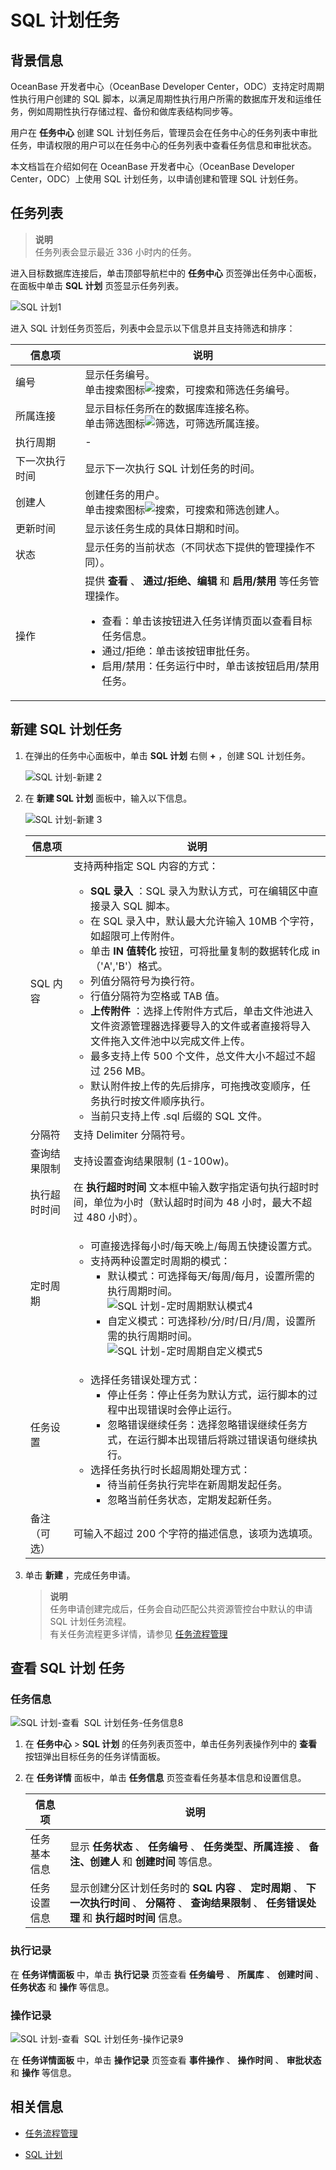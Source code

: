 # SQL 计划任务

## 背景信息

OceanBase 开发者中心（OceanBase Developer Center，ODC）支持定时周期性执行用户创建的 SQL 脚本，以满足周期性执行用户所需的数据库开发和运维任务，例如周期性执行存储过程、备份和做库表结构同步等。

用户在 **任务中心** 创建 SQL 计划任务后，管理员会在任务中心的任务列表中审批任务，申请权限的用户可以在任务中心的任务列表中查看任务信息和审批状态。

本文档旨在介绍如何在 OceanBase 开发者中心（OceanBase Developer Center，ODC）上使用 SQL 计划任务，以申请创建和管理 SQL 计划任务。 

## 任务列表

> **说明**  
> 任务列表会显示最近 336 小时内的任务。

进入目标数据库连接后，单击顶部导航栏中的 **任务中心** 页签弹出任务中心面板，在面板中单击 **SQL 计划** 页签显示任务列表。

![SQL 计划1](https://obbusiness-private.oss-cn-shanghai.aliyuncs.com/doc/img/odc/410/SQL%20%E8%AE%A1%E5%88%92%E4%BB%BB%E5%8A%A1/SQL%20%E8%AE%A1%E5%88%92%E4%BB%BB%E5%8A%A1-1.png)

进入 SQL 计划任务页签后，列表中会显示以下信息并且支持筛选和排序：

| **信息项** | **说明** |
|---------|-------------------------------------------------------------------------------------------------------------------------------------------------------------------------------------------------------------------------------------------------------------------|
| 编号      | 显示任务编号。<br> 单击搜索图标![搜索](https://help-static-aliyun-doc.aliyuncs.com/assets/img/zh-CN/5526247461/p416691.jpg)，可搜索和筛选任务编号。  |
| 所属连接    | 显示目标任务所在的数据库连接名称。<br> 单击筛选图标![筛选](https://help-static-aliyun-doc.aliyuncs.com/assets/img/zh-CN/0583667361/p352180.jpg)，可筛选所属连接。 |
| 执行周期    | -   |
| 下一次执行时间 | 显示下一次执行 SQL 计划任务的时间。  |
| 创建人     | 创建任务的用户。<br> 单击搜索图标![搜索](https://help-static-aliyun-doc.aliyuncs.com/assets/img/zh-CN/5526247461/p416691.jpg)，可搜索和筛选创建人。  |
| 更新时间    | 显示该任务生成的具体日期和时间。  |
| 状态      | 显示任务的当前状态（不同状态下提供的管理操作不同）。   |
| 操作      | 提供 **查看** 、 **通过/拒绝、编辑** 和 **启用/禁用** 等任务管理操作。<ul><li> 查看：单击该按钮进入任务详情页面以查看目标任务信息。 </li><li> 通过/拒绝：单击该按钮审批任务。 </li><li> 启用/禁用：任务运行中时，单击该按钮启用/禁用任务。 </li></ul> |


## 新建 SQL 计划任务

1. 在弹出的任务中心面板中，单击 **SQL 计划** 右侧 **+** ，创建 SQL 计划任务。

   ![SQL 计划-新建 2](https://obbusiness-private.oss-cn-shanghai.aliyuncs.com/doc/img/odc/410/SQL%20%E8%AE%A1%E5%88%92%E4%BB%BB%E5%8A%A1/2.png)

2. 在 **新建 SQL 计划** 面板中，输入以下信息。

   ![SQL 计划-新建 3](https://obbusiness-private.oss-cn-shanghai.aliyuncs.com/doc/img/odc/410/SQL%20%E8%AE%A1%E5%88%92-%E6%96%B0%E5%BB%BA%203.png)

   | **信息项** | **说明**  |
   |---------|------------------------------------------------------------------------------------------------------------------------------------------------------------------------------------------------------------------------------------------------------------------------------------------------------------------------------------------------------------------------------------------------------------------------------------------------------------------------------------------------------------------------------------------------------------------------------------------------------------------------------------------------------------------------------------------------------------------------------------------------------------------------------------|
   | SQL 内容  | 支持两种指定 SQL 内容的方式：<ul><li> **SQL 录入** ：SQL 录入为默认方式，可在编辑区中直接录入 SQL 脚本。</li><li> 在 SQL 录入中，默认最大允许输入 10MB 个字符，如超限可上传附件。 </li><li> 单击 **IN 值转化** 按钮，可将批量复制的数据转化成 in（'A','B'）格式。 </li><li> 列值分隔符号为换行符。 </li><li> 行值分隔符为空格或 TAB 值。 </li><li> **上传附件** ：选择上传附件方式后，单击文件池进入文件资源管理器选择要导入的文件或者直接将导入文件拖入文件池中以完成文件上传。</li><li> 最多支持上传 500 个文件，总文件大小不超过不超过 256 MB。 </li><li> 默认附件按上传的先后排序，可拖拽改变顺序，任务执行时按文件顺序执行。 </li><li> 当前只支持上传 .sql 后缀的 SQL 文件。 </li></ul> |
   | 分隔符     | 支持 Delimiter 分隔符号。  |
   | 查询结果限制  | 支持设置查询结果限制 (1-100w)。 |
   | 执行超时时间  | 在 **执行超时时间** 文本框中输入数字指定语句执行超时时间，单位为小时（默认超时时间为 48 小时，最大不超过 480 小时）。    |
   | 定时周期    | <ul><li> 可直接选择每小时/每天晚上/每周五快捷设置方式。 </li><li> 支持两种设置定时周期的模式：<ul><li> 默认模式：可选择每天/每周/每月，设置所需的执行周期时间。<br> ![SQL 计划-定时周期默认模式4](https://obbusiness-private.oss-cn-shanghai.aliyuncs.com/doc/img/odc/410/SQL%20%E8%AE%A1%E5%88%92%E4%BB%BB%E5%8A%A1/4.png) </li><li> 自定义模式：可选择秒/分/时/日/月/周，设置所需的执行周期时间。<br> ![SQL 计划-定时周期自定义模式5](https://obbusiness-private.oss-cn-shanghai.aliyuncs.com/doc/img/odc/410/SQL%20%E8%AE%A1%E5%88%92%E4%BB%BB%E5%8A%A1/5.png)  </li></ul>  |
   | 任务设置    | <ul><li> 选择任务错误处理方式：<ul><li> 停止任务：停止任务为默认方式，运行脚本的过程中出现错误时会停止运行。 </li><li> 忽略错误继续任务：选择忽略错误继续任务方式，在运行脚本出现错后将跳过错误语句继续执行。</li></ul> </li><li>选择任务执行时长超周期处理方式：<ul><li>待当前任务执行完毕在新周期发起任务。</li><li>忽略当前任务状态，定期发起新任务。</li></ul></li></ul>  |
   | 备注（可选）  | 可输入不超过 200 个字符的描述信息，该项为选填项。 |

3. 单击 **新建** ，完成任务申请。

   > **说明**  
   > 任务申请创建完成后，任务会自动匹配公共资源管控台中默认的申请 SQL 计划任务流程。  
   > 有关任务流程更多详情，请参见 [任务流程管理](../4.web-odc-public-resource-management/4.web-odc-task-process.md)

## **查看** SQL 计划 **任务**

### 任务信息

![SQL 计划-查看  SQL 计划任务-任务信息8](https://obbusiness-private.oss-cn-shanghai.aliyuncs.com/doc/img/odc/410/SQL%20%E8%AE%A1%E5%88%92%E4%BB%BB%E5%8A%A1/6.png)

1. 在 **任务中心** > **SQL 计划** 的任务列表页签中，单击任务列表操作列中的 **查看** 按钮弹出目标任务的任务详情面板。


2. 在 **任务详情** 面板中，单击 **任务信息** 页签查看任务基本信息和设置信息。

   | **信息项** | **说明**  |
   |---------|-------------------------------------------------------------------------------------------------------|
   | 任务基本信息  | 显示 **任务状态** 、 **任务编号** 、 **任务类型、所属连接** 、 **备注、创建人** 和 **创建时间** 等信息。                                   |
   | 任务设置信息  | 显示创建分区计划任务时的 **SQL 内容** 、 **定时周期** 、 **下一次执行时间** 、 **分隔符** 、 **查询结果限制** 、 **任务错误处理** 和 **执行超时时间** 信息。 |


### 执行记录

在 **任务详情面板** 中，单击 **执行记录** 页签查看 **任务编号** 、 **所属库** 、 **创建时间** 、 **任务状态** 和 **操作** 等信息。

### 操作记录

![SQL 计划-查看  SQL 计划任务-操作记录9](https://obbusiness-private.oss-cn-shanghai.aliyuncs.com/doc/img/odc/410/SQL%20%E8%AE%A1%E5%88%92%E4%BB%BB%E5%8A%A1/7.png)

在 **任务详情面板** 中，单击 **操作记录** 页签查看 **事件操作** 、 **操作时间** 、 **审批状态** 和 **操作** 等信息。

## 相关信息

* [任务流程管理](../4.web-odc-public-resource-management/4.web-odc-task-process.md)


* [SQL 计划](../6.web-odc-use-tools/6.web-odc-sql-scheme.md)
